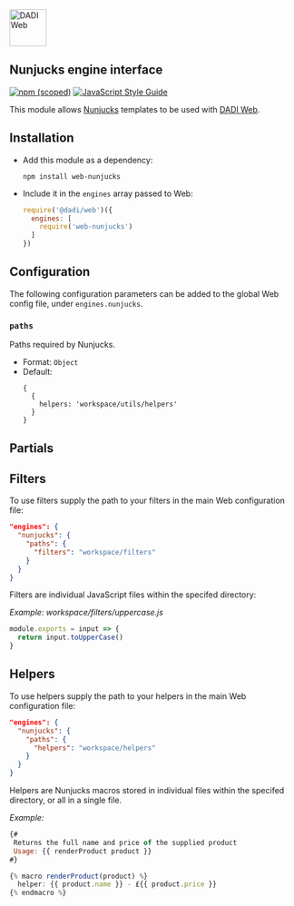 <img src="https://edge.network/assets/products/dadi-web-full.png" alt="DADI Web" height="65"/>

## Nunjucks engine interface

[![npm (scoped)](https://img.shields.io/npm/v/web-nunjucks.svg?maxAge=10800&style=flat-square)](https://www.npmjs.com/package/web-nunjucks)
[![JavaScript Style Guide](https://img.shields.io/badge/code%20style-standard-brightgreen.svg?style=flat-square)](http://standardjs.com/)

This module allows [Nunjucks](https://mozilla.github.io/nunjucks/) templates to be used with [DADI Web](https://github.com/dadi/web).

## Installation

- Add this module as a dependency:

   ```
   npm install web-nunjucks
   ```

- Include it in the `engines` array passed to Web:

   ```js
   require('@dadi/web')({
     engines: [
       require('web-nunjucks')
     ]
   })
   ```

## Configuration

The following configuration parameters can be added to the global Web config file, under `engines.nunjucks`.

### `paths`

Paths required by Nunjucks.

- Format: `Object`
- Default:
   ```
   {
     {
       helpers: 'workspace/utils/helpers'
     }
   }
   ```

## Partials


## Filters

To use filters supply the path to your filters in the main Web configuration file:

```json
"engines": {
  "nunjucks": {
    "paths": {
      "filters": "workspace/filters"
    }
  }
}
```

Filters are individual JavaScript files within the specifed directory:

*Example: workspace/filters/uppercase.js*

```js
module.exports = input => {
  return input.toUpperCase()
}
```

## Helpers

To use helpers supply the path to your helpers in the main Web configuration file:

```json
"engines": {
  "nunjucks": {
    "paths": {
      "helpers": "workspace/helpers"
    }
  }
}
```

Helpers are Nunjucks macros stored in individual files within the specifed directory, or all in a single file.

*Example:*

```js
{#
 Returns the full name and price of the supplied product
 Usage: {{ renderProduct product }}
#}

{% macro renderProduct(product) %}
  helper: {{ product.name }} - £{{ product.price }}
{% endmacro %}
```
